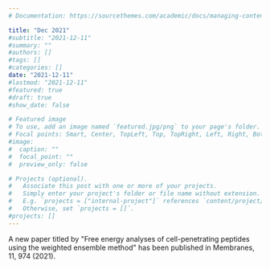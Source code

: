 ```yaml
---
# Documentation: https://sourcethemes.com/academic/docs/managing-content/

title: "Dec 2021"
#subtitle: "2021-12-11"
#summary: ""
#authors: []
#tags: []
#categories: []
date: "2021-12-11" 
#lastmod: "2021-12-11" 
#featured: true
#draft: true
#show_date: false

# Featured image
# To use, add an image named `featured.jpg/png` to your page's folder.
# Focal points: Smart, Center, TopLeft, Top, TopRight, Left, Right, BottomLeft, Bottom, BottomRight.
#image:
#  caption: ""
#  focal_point: ""
#  preview_only: false

# Projects (optional).
#   Associate this post with one or more of your projects.
#   Simply enter your project's folder or file name without extension.
#   E.g. `projects = ["internal-project"]` references `content/project/deep-learning/index.md`.
#   Otherwise, set `projects = []`.
#projects: []
---
```


A new paper titled by "Free energy analyses of cell-penetrating peptides using the weighted ensemble method" has been published in Membranes, 11, 974 (2021).  


